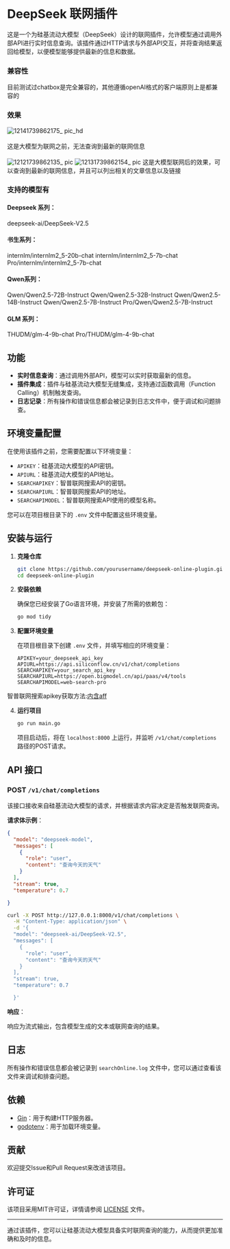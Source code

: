 # DeepSeek 联网插件

这是一个为硅基流动大模型（DeepSeek）设计的联网插件，允许模型通过调用外部API进行实时信息查询。该插件通过HTTP请求与外部API交互，并将查询结果返回给模型，以便模型能够提供最新的信息和数据。

### 兼容性
目前测试过chatbox是完全兼容的，其他遵循openAI格式的客户端原则上是都兼容的

### 效果
![12141739862175_ pic_hd](https://github.com/user-attachments/assets/85458b54-25f0-41db-81f0-09fa78e079b6)<br><br>
这是大模型为联网之前，无法查询到最新的联网信息<br><br>
![12121739862135_ pic](https://github.com/user-attachments/assets/45b57d25-fedd-4bcb-8840-6cf0afe631a7)
![12131739862154_ pic](https://github.com/user-attachments/assets/577e288b-bc05-4687-814a-c3b55d8e94b3)
这是大模型联网后的效果，可以查询到最新的联网信息，并且可以列出相关的文章信息以及链接



### 支持的模型有
#### Deepseek 系列：<br>
deepseek-ai/DeepSeek-V2.5

#### 书生系列：<br>
internlm/internlm2_5-20b-chat
internlm/internlm2_5-7b-chat
Pro/internlm/internlm2_5-7b-chat

#### Qwen系列：<br>
Qwen/Qwen2.5-72B-Instruct
Qwen/Qwen2.5-32B-Instruct
Qwen/Qwen2.5-14B-Instruct
Qwen/Qwen2.5-7B-Instruct
Pro/Qwen/Qwen2.5-7B-Instruct

#### GLM 系列：<br>
THUDM/glm-4-9b-chat
Pro/THUDM/glm-4-9b-chat

## 功能

- **实时信息查询**：通过调用外部API，模型可以实时获取最新的信息。
- **插件集成**：插件与硅基流动大模型无缝集成，支持通过函数调用（Function Calling）机制触发查询。
- **日志记录**：所有操作和错误信息都会被记录到日志文件中，便于调试和问题排查。

## 环境变量配置

在使用该插件之前，您需要配置以下环境变量：

- `APIKEY`：硅基流动大模型的API密钥。
- `APIURL`：硅基流动大模型的API地址。
- `SEARCHAPIKEY`：智普联网搜索API的密钥。
- `SEARCHAPIURL`：智普联网搜索API的地址。
- `SEARCHAPIMODEL`：智普联网搜索API使用的模型名称。

您可以在项目根目录下的 `.env` 文件中配置这些环境变量。

## 安装与运行

1. **克隆仓库**

   ```bash
   git clone https://github.com/yourusername/deepseek-online-plugin.git
   cd deepseek-online-plugin
   ```

2. **安装依赖**

   确保您已经安装了Go语言环境，并安装了所需的依赖包：

   ```bash
   go mod tidy
   ```

3. **配置环境变量**

   在项目根目录下创建 `.env` 文件，并填写相应的环境变量：

   ```env
   APIKEY=your_deepseek_api_key
   APIURL=https://api.siliconflow.cn/v1/chat/completions
   SEARCHAPIKEY=your_search_api_key
   SEARCHAPIURL=https://open.bigmodel.cn/api/paas/v4/tools
   SEARCHAPIMODEL=web-search-pro
   ```
智普联网搜索apikey获取方法:[内含aff](https://www.bigmodel.cn/invite?icode=yT8eVZEpgS7b5z7C%2B87nKbC%2Fk7jQAKmT1mpEiZXXnFw%3D)


4. **运行项目**

   ```bash
   go run main.go
   ```

   项目启动后，将在 `localhost:8000` 上运行，并监听 `/v1/chat/completions` 路径的POST请求。

## API 接口

### POST `/v1/chat/completions`

该接口接收来自硅基流动大模型的请求，并根据请求内容决定是否触发联网查询。

**请求体示例**：

```json
{
  "model": "deepseek-model",
  "messages": [
    {
      "role": "user",
      "content": "查询今天的天气"
    }
  ],
  "stream": true,
  "temperature": 0.7

}
```

```bash
curl -X POST http://127.0.0.1:8000/v1/chat/completions \
  -H "Content-Type: application/json" \
  -d '{
  "model": "deepseek-ai/DeepSeek-V2.5",
  "messages": [
    {
      "role": "user",
      "content": "查询今天的天气"
    }
  ],
  "stream": true,
  "temperature": 0.7

  }' 
```

**响应**：

响应为流式输出，包含模型生成的文本或联网查询的结果。

## 日志

所有操作和错误信息都会被记录到 `searchOnline.log` 文件中，您可以通过查看该文件来调试和排查问题。

## 依赖

- [Gin](https://github.com/gin-gonic/gin)：用于构建HTTP服务器。
- [godotenv](https://github.com/joho/godotenv)：用于加载环境变量。

## 贡献

欢迎提交Issue和Pull Request来改进该项目。

## 许可证

该项目采用MIT许可证，详情请参阅 [LICENSE](LICENSE) 文件。

---

通过该插件，您可以让硅基流动大模型具备实时联网查询的能力，从而提供更加准确和及时的信息。

